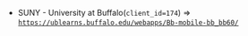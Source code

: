  - SUNY - University at Buffalo(`client_id=174`) => [`https://ublearns.buffalo.edu/webapps/Bb-mobile-bb_bb60/`](https://ublearns.buffalo.edu/webapps/Bb-mobile-bb_bb60/)
